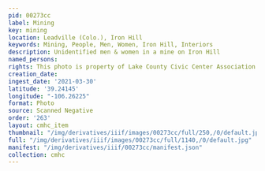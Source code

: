 ```yaml
---
pid: 00273cc
label: Mining
key: mining
location: Leadville (Colo.), Iron Hill
keywords: Mining, People, Men, Women, Iron Hill, Interiors
description: Unidentified men & women in a mine on Iron Hill
named_persons: 
rights: This photo is property of Lake County Civic Center Association.
creation_date: 
ingest_date: '2021-03-30'
latitude: '39.24145'
longitude: "-106.26225"
format: Photo
source: Scanned Negative
order: '263'
layout: cmhc_item
thumbnail: "/img/derivatives/iiif/images/00273cc/full/250,/0/default.jpg"
full: "/img/derivatives/iiif/images/00273cc/full/1140,/0/default.jpg"
manifest: "/img/derivatives/iiif/00273cc/manifest.json"
collection: cmhc
---
```

